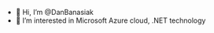 - 👋 Hi, I’m @DanBanasiak
- 👀 I’m interested in Microsoft Azure cloud, .NET technology

<!---


- 🌱 I’m currently learning ...
- 💞️ I’m looking to collaborate on ...
- 📫 How to reach me ...

DanBanasiak/DanBanasiak is a ✨ special ✨ repository because its `README.md` (this file) appears on your GitHub profile.
You can click the Preview link to take a look at your changes.
--->
